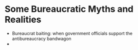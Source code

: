 # Some Bureaucratic Myths and Realities
- Bureaucrat baiting: when government officials support the antibureaucracy bandwagon
- 